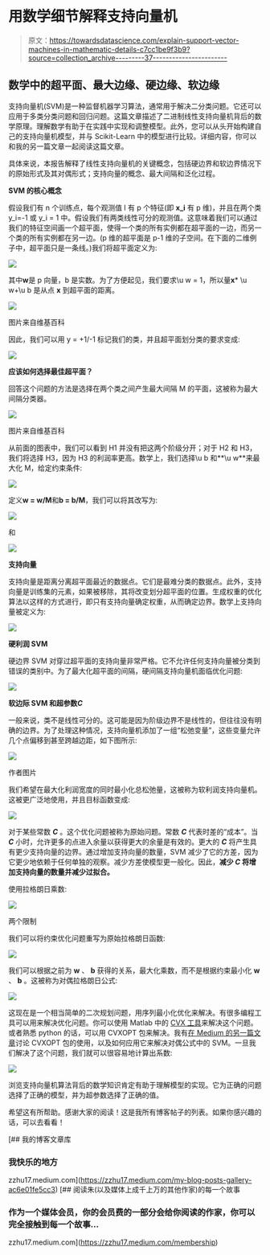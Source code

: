 # 用数学细节解释支持向量机

> 原文：<https://towardsdatascience.com/explain-support-vector-machines-in-mathematic-details-c7cc1be9f3b9?source=collection_archive---------37----------------------->

## 数学中的超平面、最大边缘、硬边缘、软边缘

支持向量机(SVM)是一种监督机器学习算法，通常用于解决二分类问题。它还可以应用于多类分类问题和回归问题。这篇文章描述了二进制线性支持向量机背后的数学原理。理解数学有助于在实践中实现和调整模型。此外，您可以从头开始构建自己的支持向量机模型，并与 Scikit-Learn 中的模型进行比较。详细内容，你可以和我的另一篇文章一起阅读这篇文章。

具体来说，本报告解释了线性支持向量机的关键概念，包括硬边界和软边界情况下的原始形式及其对偶形式；支持向量的概念、最大间隔和泛化过程。

**SVM 的核心概念**

假设我们有 n 个训练点，每个观测值 I 有 p 个特征(即 **x_i** 有 p 维)，并且在两个类 y_i=-1 或 y_i = 1 中。假设我们有两类线性可分的观测值。这意味着我们可以通过我们的特征空间画一个超平面，使得一个类的所有实例都在超平面的一边，而另一个类的所有实例都在另一边。(p 维的超平面是 p-1 维的子空间。在下面的二维例子中，超平面只是一条线。)我们将超平面定义为:

![](img/0c4d2e195ce9c880024ec6ec099cbd0d.png)

其中**w**是 p 向量，b 是实数。为了方便起见，我们要求\u w = 1，所以量**x*** \u w+\u b 是从点 **x** 到超平面的距离。

![](img/b0d8ed62cfeb30e5e71ae8b02354cfde.png)

图片来自维基百科

因此，我们可以用 y = +1/-1 标记我们的类，并且超平面划分类的要求变成:

![](img/8dda1d0032fb38dd4fc13eb895acaa46.png)

**应该如何选择最佳超平面？**

回答这个问题的方法是选择在两个类之间产生最大间隔 M 的平面，这被称为最大间隔分类器。

![](img/07face378e8f9dd746b83400cb3cff27.png)

图片来自维基百科

从前面的图表中，我们可以看到 H1 并没有把这两个阶级分开；对于 H2 和 H3，我们将选择 H3，因为 H3 的利润率更高。数学上，我们选择\u b 和**\u w**来最大化 M，给定约束条件:

![](img/81b93ddb9bfd4af8d0cdaf1bc874d8e4.png)

定义**w = w/M**和**b = b/M**，我们可以将其改写为:

![](img/c629fa636ea73865713e919f6b8f0476.png)

和

![](img/a6da504218bb236df01d204fab45083b.png)

**支持向量**

支持向量是距离分离超平面最近的数据点。它们是最难分类的数据点。此外，支持向量是训练集的元素，如果被移除，其将改变划分超平面的位置。生成权重的优化算法以这样的方式进行，即只有支持向量确定权重，从而确定边界。数学上支持向量被定义为:

![](img/268b362ab7b5722f9fe9b04fa3797abb.png)

**硬利润 SVM**

硬边界 SVM 对穿过超平面的支持向量非常严格。它不允许任何支持向量被分类到错误的类别中。为了最大化超平面的间隔，硬间隔支持向量机面临优化问题:

![](img/44ab1c76a82dcdd703bf8eef565a92a0.png)

**软边际 SVM 和超参数*C***

一般来说，类不是线性可分的。这可能是因为阶级边界不是线性的，但往往没有明确的边界。为了处理这种情况，支持向量机添加了一组“松弛变量”，这些变量允许几个点偏移到甚至跨越边距，如下图所示:

![](img/b07ac1642dc1cec9c82e05f93e81d87f.png)

作者图片

我们希望在最大化利润宽度的同时最小化总松弛量，这被称为软利润支持向量机。这被更广泛地使用，并且目标函数变成:

![](img/0dd9cf6f4e4a83525a9f3d86a6308a29.png)

对于某些常数 ***C*** 。这个优化问题被称为原始问题。常数 ***C*** 代表时差的“成本”。当 ***C*** 小时，允许更多的点进入余量以获得更大的余量是有效的。更大的 ***C*** 将产生具有更少支持向量的边界。通过增加支持向量的数量，SVM 减少了它的方差，因为它更少地依赖于任何单独的观察。减少方差使模型更一般化。因此，**减少 *C* 将增加支持向量的数量并减少过拟合。**

使用拉格朗日乘数:

![](img/7d3b2dff271ad7518e355bedb91dbf46.png)

两个限制

我们可以将约束优化问题重写为原始拉格朗日函数:

![](img/163014c9f351e8ac1ebb4017e3b80a07.png)

我们可以根据之前为 **w** 、 **b** 获得的关系，最大化乘数，而不是根据约束最小化 **w** 、 **b** 。这被称为对偶拉格朗日公式:

![](img/e18943de28d5fc35a49c7b2c46914726.png)

这现在是一个相当简单的二次规划问题，用序列最小化优化来解决。有很多编程工具可以用来解决优化问题。你可以使用 Matlab 中的 [CVX 工具](http://cvxr.com/cvx/)来解决这个问题。或者熟悉 python 的话，可以用 CVXOPT 包来解决。我有[在 Medium 的另一篇文章](https://medium.com/python-in-plain-english/introducing-python-package-cvxopt-implementing-svm-from-scratch-dc40dda1da1f)讨论 CVXOPT 包的使用，以及如何应用它来解决对偶公式中的 SVM。一旦我们解决了这个问题，我们就可以很容易地计算出系数:

![](img/d439f8d611f604ff71abeae6f4e2bd9b.png)

浏览支持向量机算法背后的数学知识肯定有助于理解模型的实现。它为正确的问题选择了正确的模型，并为超参数选择了正确的值。

希望这有所帮助。感谢大家的阅读！这是我所有博客帖子的列表。如果你感兴趣的话，可以去看看！

[](https://zzhu17.medium.com/my-blog-posts-gallery-ac6e01fe5cc3) [## 我的博客文章库

### 我快乐的地方

zzhu17.medium.com](https://zzhu17.medium.com/my-blog-posts-gallery-ac6e01fe5cc3) [](https://zzhu17.medium.com/membership) [## 阅读朱(以及媒体上成千上万的其他作家)的每一个故事

### 作为一个媒体会员，你的会员费的一部分会给你阅读的作家，你可以完全接触到每一个故事…

zzhu17.medium.com](https://zzhu17.medium.com/membership)